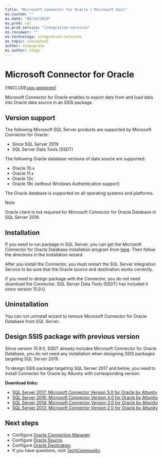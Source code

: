 ```yaml
---
title: "Microsoft Connector for Oracle | Microsoft Docs"
ms.custom: ""
ms.date: "08/14/2019"
ms.prod: sql
ms.prod_service: "integration-services"
ms.reviewer: ""
ms.technology: integration-services
ms.topic: conceptual
author: chugugrace
ms.author: chugu
---
```

# Microsoft Connector for Oracle

[!INCLUDE[ssis-appliesto](../../includes/ssis-appliesto-ssvrpluslinux-asdb-asdw-xxx.md)]

Microsoft Connector for Oracle enables to export data from and load data into Oracle data source in an SSIS package.

## Version support

The following Microsoft SQL Server products are supported by Microsoft Connector for Oracle:

- Since SQL Server 2019
- SQL Server Data Tools (SSDT)

The following Oracle database versions of data source are supported:

- Oracle 10.x
- Oracle 11.x
- Oracle 12c
- Oracle 18c (without Windows Authentication support)

The Oracle database is supported on all operating systems and platforms.
> [!NOTE]
>
> Oracle client is not required for Microsoft Connector for Oracle Database in SQL Server 2019.

## Installation

If you need to run package in SQL Server, you can get the Microsoft Connector for Oracle Database installation program from [here](https://www.microsoft.com/en-us/download/details.aspx?id=58228). Then follow the directions in the installation wizard.

After you install the Connector, you must restart the SQL Server Integration Service to be sure that the Oracle source and destination works correctly.

If you need to design package with the Connector, you do not need download the Connector. SQL Server Data Tools (SSDT) has included it since version 15.9.0.

## Uninstallation

You can run uninstall wizard to remove Microsoft Connector for Oracle Database from SQL Server.

## Design SSIS package with previous version

Since version 15.9.0, SSDT already includes Microsoft Connector for Oracle Database, you do not need any installation when designing SSIS packages targeting SQL Server 2019.

To design SSIS package targeting SQL Server 2017 and below, you need to install Connector for Oracle by Attunity with corresponding version.

**Download links:**

- [SQL Server 2017: Microsoft Connector Version 5.0 for Oracle by Attunity](https://www.microsoft.com/en-us/download/details.aspx?id=55179)
- [SQL Server 2016: Microsoft Connector Version 4.0 for Oracle by Attunity](https://www.microsoft.com/en-us/download/details.aspx?id=52950)
- [SQL Server 2014: Microsoft Connector Version 3.0 for Oracle by Attunity](https://www.microsoft.com/en-us/download/details.aspx?id=44582)
- [SQL Server 2012: Microsoft Connector Version 2.0 for Oracle by Attunity](https://www.microsoft.com/en-us/download/details.aspx?id=29283)

## Next steps

- Configure [Oracle Connection Manager](oracle-connection-manager.md).
- Configure [Oracle Source](oracle-source.md).
- Configure [Oracle Destination](oracle-destination.md).
- If you have questions, visit [TechCommunity](https://aka.ms/AA5u35j).
